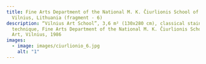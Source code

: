 ```yaml
---
title: Fine Arts Department of the National M. K. Čiurlionis School of Art,
  Vilnius, Lithuania (fragment - 6)
description: “Vilnius Art School”, 3,6 m² (130x280 cm), classical stained glass
  technique, Fine Arts Department of the National M. K. Čiurlionis School of
  Art, Vilnius, 1986
images:
  - image: images/ciurlionio_6.jpg
    alt: "1"
---
```

